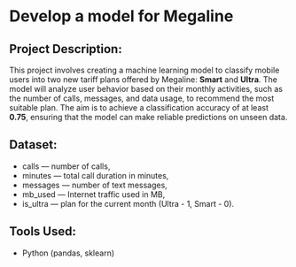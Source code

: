 # **Develop a model for Megaline**  

## **Project Description:**  
This project involves creating a machine learning model to classify mobile users into two new tariff plans offered by Megaline: **Smart** and **Ultra**. The model will analyze user behavior based on their monthly activities, such as the number of calls, messages, and data usage, to recommend the most suitable plan. The aim is to achieve a classification accuracy of at least **0.75**, ensuring that the model can make reliable predictions on unseen data.  

## **Dataset:**  
- сalls — number of calls,
- minutes — total call duration in minutes,
- messages — number of text messages,
- mb_used — Internet traffic used in MB,
- is_ultra — plan for the current month (Ultra - 1, Smart - 0). 

## **Tools Used:**  
- Python (pandas, sklearn)    



